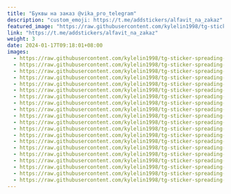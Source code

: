 ```yaml
---
title: "Буквы на заказ @vika_pro_telegram"
description: "custom_emoji: https://t.me/addstickers/alfavit_na_zakaz"
featured_image: "https://raw.githubusercontent.com/kylelin1998/tg-sticker-spreading-worldwide-images/main/img/5659fcf6-eaf5-4c92-bb08-f6f40b0f6742.jpg"
link: "https://t.me/addstickers/alfavit_na_zakaz"
weight: 3
date: 2024-01-17T09:18:01+08:00
images:
  - https://raw.githubusercontent.com/kylelin1998/tg-sticker-spreading-worldwide-images/main/img/5659fcf6-eaf5-4c92-bb08-f6f40b0f6742.jpg
  - https://raw.githubusercontent.com/kylelin1998/tg-sticker-spreading-worldwide-images/main/img/2051701f-03db-4e94-8df7-c7242d4d9d35.jpg
  - https://raw.githubusercontent.com/kylelin1998/tg-sticker-spreading-worldwide-images/main/img/a44a7f73-6021-47e3-bf28-0b655b9d040a.jpg
  - https://raw.githubusercontent.com/kylelin1998/tg-sticker-spreading-worldwide-images/main/img/2b9d3c67-49ca-4877-92b4-9800672c6ced.jpg
  - https://raw.githubusercontent.com/kylelin1998/tg-sticker-spreading-worldwide-images/main/img/81c613ec-4bbd-4d68-9b4c-debd632d7e23.jpg
  - https://raw.githubusercontent.com/kylelin1998/tg-sticker-spreading-worldwide-images/main/img/0b89deaa-3b36-45b5-a879-05fcaf8ecec0.jpg
  - https://raw.githubusercontent.com/kylelin1998/tg-sticker-spreading-worldwide-images/main/img/2fd90414-1f1a-4c12-8b64-3fdface0f0d3.jpg
  - https://raw.githubusercontent.com/kylelin1998/tg-sticker-spreading-worldwide-images/main/img/07bffce9-6000-46e3-a4a1-87185edcbae1.jpg
  - https://raw.githubusercontent.com/kylelin1998/tg-sticker-spreading-worldwide-images/main/img/e88da644-b361-4cf6-90f8-1be57b76e44d.jpg
  - https://raw.githubusercontent.com/kylelin1998/tg-sticker-spreading-worldwide-images/main/img/c34568c3-5e45-43c4-9308-7bbfe7f64881.jpg
  - https://raw.githubusercontent.com/kylelin1998/tg-sticker-spreading-worldwide-images/main/img/155b8ff1-c615-428f-817f-f9b97839523d.jpg
  - https://raw.githubusercontent.com/kylelin1998/tg-sticker-spreading-worldwide-images/main/img/8aa532e1-c056-4c62-9bfa-f5f51555e4af.jpg
  - https://raw.githubusercontent.com/kylelin1998/tg-sticker-spreading-worldwide-images/main/img/86897e83-55b0-42ba-b918-77dfbcfd283d.jpg
  - https://raw.githubusercontent.com/kylelin1998/tg-sticker-spreading-worldwide-images/main/img/ee49d7e7-b753-4b7d-8c9c-511c2e0e6bc3.jpg
  - https://raw.githubusercontent.com/kylelin1998/tg-sticker-spreading-worldwide-images/main/img/a8305b0b-26a1-4f27-a1cb-a14db71cb95b.jpg
  - https://raw.githubusercontent.com/kylelin1998/tg-sticker-spreading-worldwide-images/main/img/63bd01e0-693f-48a9-8cf2-f4a69b2bc823.jpg
  - https://raw.githubusercontent.com/kylelin1998/tg-sticker-spreading-worldwide-images/main/img/6dba4a0b-6134-4497-8cb8-5815201fddac.jpg
  - https://raw.githubusercontent.com/kylelin1998/tg-sticker-spreading-worldwide-images/main/img/1e597645-1f0d-463e-8bdb-b3f831df04c1.jpg
  - https://raw.githubusercontent.com/kylelin1998/tg-sticker-spreading-worldwide-images/main/img/b5096cc3-bdd1-4df8-81fc-e52d6fc5bd0a.jpg
  - https://raw.githubusercontent.com/kylelin1998/tg-sticker-spreading-worldwide-images/main/img/4437f85e-9e2e-4031-b37e-e90889646cfe.jpg
---
```

